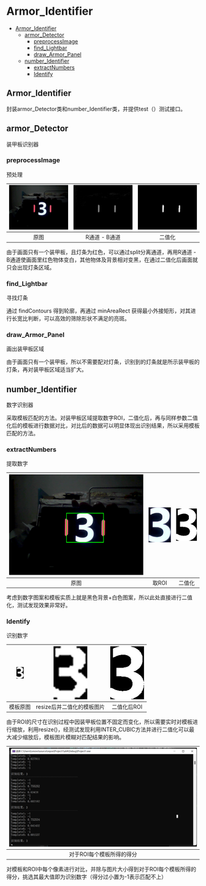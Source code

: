 # Armor_Identifier

- [Armor_Identifier](#Armor_Identifier) 
  - [armor_Detector](#armor_Detector)
    - [preprocessImage](#preprocessimage)
    - [find_Lightbar](#find_Lightbar)
    - [draw_Armor_Panel](#draw_Armor_Panel)
  - [number_Identifier](#number_Identifier)
    - [extractNumbers](#extractNumbers)
    - [Identify](#Identify)

## Armor_Identifier
封装armor_Detector类和number_Identifier类，并提供test（）测试接口。

## armor_Detector
装甲板识别器

### preprocessImage
预处理

| ![](docs/raw.png) | ![](docs/raw_R-B.png) | ![](docs/raw_R-B_bin.png) |
| :---------------: | :-------------------: | :--------------------: |
|       原图        |     R通道 - B通道      |         二值化         |

由于画面只有一个装甲板，且灯条为红色，可以通过split分离通道，再用R通道 - B通道使画面里红色物体变白，其他物体及背景相对变黑，在通过二值化后画面就只会出现灯条区域。

### find_Lightbar
寻找灯条

通过 findContours 得到轮廓，再通过 minAreaRect 获得最小外接矩形，对其进行长宽比判断，可以高效的筛除形状不满足的亮斑。

### draw_Armor_Panel
画出装甲板区域

由于画面只有一个装甲板，所以不需要配对灯条，识别到的灯条就是所示装甲板的灯条，再对装甲板区域适当扩大。

## number_Identifier
数字识别器

采取模板匹配的方法。对装甲板区域提取数字ROI，二值化后，再与同样参数二值化后的模板进行数据对比，对比后的数据可以明显体现出识别结果，所以采用模板匹配的方法。

### extractNumbers
提取数字

| ![](docs/num_raw.png) | ![](docs/num_roi.png) | ![](docs/roi_bin.png) |
| :-------------------: | :-------------------: | :-------------------: |
|         原图          |         取ROI         |         二值化         |

考虑到数字图案和模板实质上就是黑色背景+白色图案，所以此处直接进行二值化，测试发现效果非常好。

### Identify
识别数字

| ![](docs/template_raw.jpg) |    ![](docs/template.png)    |  ![](docs/roi_bin.png)  |
|   :-------------------:    |   :----------------------:   | :---------------------: |
|         模板原图           |   resize后并二值化的模板图片   |        二值化后ROI       |

由于ROI的尺寸在识别过程中因装甲板位置不固定而变化，所以需要实时对模板进行缩放，利用resize()，经测试发现利用INTER_CUBIC方法并进行二值化可以最大减少缩放后，模板图片模糊对匹配结果的影响。


|       ![](docs/result.png)       |
|       :-------------------:      |
|      对于ROI每个模板所得的得分     |

对模板和ROI中每个像素进行对比，并除与图片大小得到对于ROI每个模板所得的得分，挑选其最大值即为识别数字（得分过小置为-1表示匹配不上）